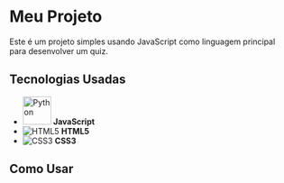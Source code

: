 # Meu Projeto

Este é um projeto simples usando JavaScript como linguagem principal para desenvolver um quiz.

## Tecnologias Usadas

- <img src="https://www.freepnglogos.com/uploads/javascript-png/javascript-logo-transparent-logo-javascript-images-3.png" alt="Python" width="50" height="50"> **JavaScript**
- ![HTML5](./images/html5.png) **HTML5**
- ![CSS3](./images/css3.png) **CSS3**

## Como Usar


